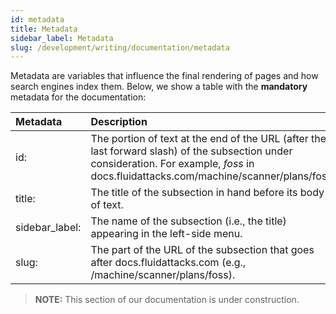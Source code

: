 ```yaml
---
id: metadata
title: Metadata
sidebar_label: Metadata
slug: /development/writing/documentation/metadata
---
```


Metadata are variables that influence the final rendering of pages
and how search engines index them.
Below, we show a table with the **mandatory** metadata for the documentation:

|Metadata             |Description                                    |
|:--------------------|:----------------------------------------------|
|id:          |The portion of text at the end of the URL (after the last forward slash) of the subsection under consideration. For example, *foss* in docs.fluidattacks.com/machine/scanner/plans/foss.|
|title:          |The title of the subsection in hand before its body of text.|
|sidebar_label:      |The name of the subsection (i.e., the title) appearing in the left-side menu.|
|slug:          |The part of the URL of the subsection that goes after docs.fluidattacks.com (e.g., /machine/scanner/plans/foss).|

> **NOTE:**
> This section of our documentation is under construction.
